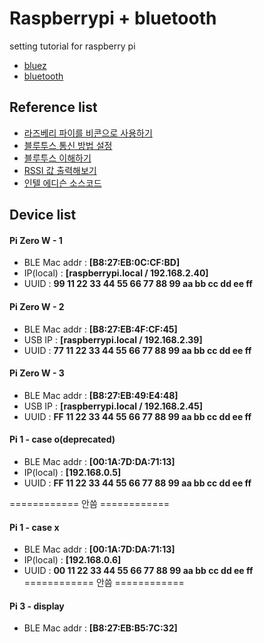 # Raspberrypi + bluetooth
setting tutorial for raspberry pi

- [bluez](./bluez.md)
- [bluetooth](./bluetooth.md)

## Reference list
- [라즈베리 파이를 비콘으로 사용하기](https://arsviator.blogspot.kr/2016/05/using-raspberry-pi-as-beacon.html)
- [블루투스 통신 방법 설정](https://m.blog.naver.com/PostView.nhn?blogId=heebongkim&logNo=10186891339&proxyReferer=https%3A%2F%2Fwww.google.co.kr%2F)
- [블루투스 이해하기](http://www.hardcopyworld.com/ngine/aduino/index.php/archives/1132)
- [RSSI 값 출력해보기](http://dhoehrmfo.tistory.com/category/%EA%B0%9C%EB%B0%9C/Raspberry-pi)
- [인텔 에디슨 소스코드](https://github.com/glock45/intel-edison-playground)


## Device list
#### Pi Zero W - 1
- BLE Mac addr : **[B8:27:EB:0C:CF:BD]**
- IP(local) : **[raspberrypi.local / 192.168.2.40]**
- UUID : **99 11 22 33 44 55 66 77 88 99 aa bb cc dd ee ff**

#### Pi Zero W - 2
- BLE Mac addr : **[B8:27:EB:4F:CF:45]**
- USB IP : **[raspberrypi.local / 192.168.2.39]**
- UUID : **77 11 22 33 44 55 66 77 88 99 aa bb cc dd ee ff**

#### Pi Zero W - 3
- BLE Mac addr : **[B8:27:EB:49:E4:48]**
- USB IP : **[raspberrypi.local / 192.168.2.45]**
- UUID : **FF 11 22 33 44 55 66 77 88 99 aa bb cc dd ee ff**

#### Pi 1 - case o(deprecated)
- BLE Mac addr : **[00:1A:7D:DA:71:13]**
- IP(local) : **[192.168.0.5]**
- UUID : **FF 11 22 33 44 55 66 77 88 99 aa bb cc dd ee ff**

============ 안씀 ============
#### Pi 1 - case x
- BLE Mac addr : **[00:1A:7D:DA:71:13]**
- IP(local) : **[192.168.0.6]**
- UUID : **00 11 22 33 44 55 66 77 88 99 aa bb cc dd ee ff**
============ 안씀 ============

#### Pi 3 - display
- BLE Mac addr : **[B8:27:EB:B5:7C:32]**
